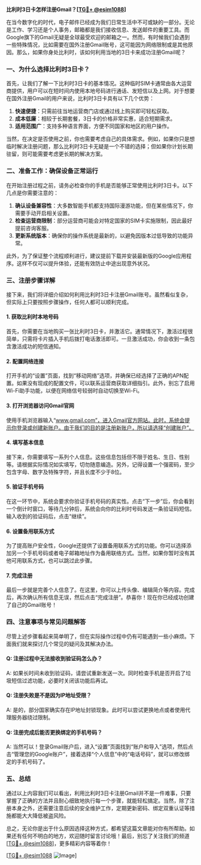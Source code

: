**比利时3日卡怎样注册Gmail？[[TG💪+ @esim1088](https://t.me/s/esim1088)]**

在当今数字化的时代，电子邮件已经成为我们日常生活中不可或缺的一部分。无论是工作、学习还是个人事务，邮箱都是我们接收信息、发送邮件的重要工具。而Google旗下的Gmail无疑是全球最受欢迎的邮箱之一。然而，有时候我们会遇到一些特殊情况，比如需要在国外注册Gmail账号，这可能因为网络限制或是其他原因。那么，如果你身处比利时，该如何利用当地的3日卡来成功注册Gmail呢？

### 一、为什么选择比利时3日卡？

首先，让我们了解一下比利时3日卡的基本情况。这种临时SIM卡通常由各大运营商提供，用户可以在短时间内使用本地号码进行通话、发短信以及上网。对于想要在国外注册Gmail的用户来说，比利时3日卡具有以下几个优势：

1. **快速便捷**：只需前往当地运营商门店或通过线上购买即可轻松获取。
2. **成本低廉**：相较于长期套餐，3日卡的价格非常实惠，适合短期需求。
3. **适用范围广**：支持多种语言界面，方便不同国家和地区的用户操作。

当然，在决定是否使用之前，你也需要考虑自己的具体需求。例如，如果你只是想临时解决注册问题，那么比利时3日卡无疑是一个不错的选择；但如果你计划长期驻留，则可能需要考虑更长期的解决方案。

### 二、准备工作：确保设备正常运行

在开始注册过程之前，请务必检查你的手机是否能够正常使用比利时3日卡。以下几点是你需要注意的：

1. **确认设备兼容性**：大多数智能手机都支持国际漫游功能，但在某些情况下，你需要手动开启相关设置。
2. **检查运营商限制**：部分运营商可能会对特定国家的SIM卡实施限制，因此最好提前咨询客服。
3. **更新系统版本**：确保你的操作系统是最新的，以避免因版本过低导致的功能异常。

此外，为了保证整个流程顺利进行，建议提前下载并安装最新版的Google应用程序。这样不仅可以提升体验，还能有效防止中途出现意外状况。

### 三、注册步骤详解

接下来，我们将详细介绍如何利用比利时3日卡注册Gmail账号。虽然看似复杂，但实际上只要按照步骤操作，任何人都可以顺利完成。

#### 1. 获取比利时本地号码

首先，你需要在当地购买一张比利时3日卡，并激活它。通常情况下，激活过程很简单，只需将卡片插入手机后拨打电话激活即可。一旦激活成功，你会收到一条包含激活成功的短信通知。

#### 2. 配置网络连接

打开手机的“设置”页面，找到“移动网络”选项，并确保已经选择了正确的APN配置。如果没有现成的配置文件，可以联系运营商获取详细指引。此外，别忘了启用Wi-Fi助手功能，以便在网络信号较弱时自动切换至Wi-Fi。

#### 3. 打开浏览器访问Gmail官网

使用手机浏览器输入“www.gmail.com”，进入Gmail官方网站。此时，系统会提示你登录或创建新账户。由于我们的目的是注册新账户，所以请选择“创建账户”。

#### 4. 填写基本信息

接下来，你需要填写一系列个人信息。这些信息包括但不限于姓名、生日、性别等。请根据实际情况如实填写，切勿随意编造。另外，记得设置一个强密码，至少包含字母、数字及特殊字符，并且长度不少于8位。

#### 5. 验证手机号码

在这一环节中，系统会要求你验证手机号码的真实性。点击“下一步”后，你会看到一个倒计时窗口，等待几分钟后，系统会向你的比利时号码发送一条验证码短信。输入收到的验证码后，点击“继续”。

#### 6. 设置备用联系方式

为了提高账户安全性，Google还提供了设置备用联系方式的功能。你可以选择添加另一个手机号码或者电子邮箱地址作为备用联络方式。当然，如果你暂时没有其他可用联系方式，也可以跳过此步骤。

#### 7. 完成注册

最后一步就是完善个人信息了。在这里，你可以上传头像、编辑简介等内容。完成后，再次确认所有信息无误，然后点击“完成注册”。恭喜你！现在你已经成功创建了自己的Gmail账号！

### 四、注意事项与常见问题解答

尽管上述步骤看起来简单明了，但在实际操作过程中仍有可能遇到一些小麻烦。下面我们就来探讨几个常见的疑问及其解决办法。

#### Q: 注册过程中无法接收到验证码怎么办？

A: 如果长时间未收到验证码，请尝试重新发送一次。同时检查手机是否开启了垃圾短信过滤功能，必要时关闭该功能后再试。

#### Q: 注册失败是不是因为IP地址受限？

A: 是的，部分国家确实存在IP地址封锁现象。此时可以尝试更换地点或者使用代理服务器绕过限制。

#### Q: 注册完成后能否更换绑定的手机号码？

A: 当然可以！登录Gmail账户后，进入“设置”页面找到“账户和导入”选项，然后点击“管理您的Google账户”，接着选择“个人信息”中的“电话号码”，就可以修改绑定的手机号码了。

### 五、总结

通过以上内容我们可以看出，利用比利时3日卡注册Gmail并不是一件难事，只要掌握了正确的方法并且耐心细致地执行每一个步骤，就能轻松搞定。当然，除了注册本身之外，还需要注意后续的安全维护工作，定期更新密码、绑定双重认证等措施都能大大降低被盗风险。

总之，无论你是出于什么原因选择这种方式，都希望这篇文章能对你有所帮助。如果还有任何不明白的地方，欢迎随时留言讨论哦！最后，别忘了关注我们的频道[[TG💪+ @esim1088](https://t.me/s/esim1088)]，更多精彩内容等着你！

[[TG💪+ @esim1088](https://t.me/s/esim1088) ![Image](https://i.postimg.cc/4NQfJmqS/Snipaste-2025-05-13-00-14-12.png)]